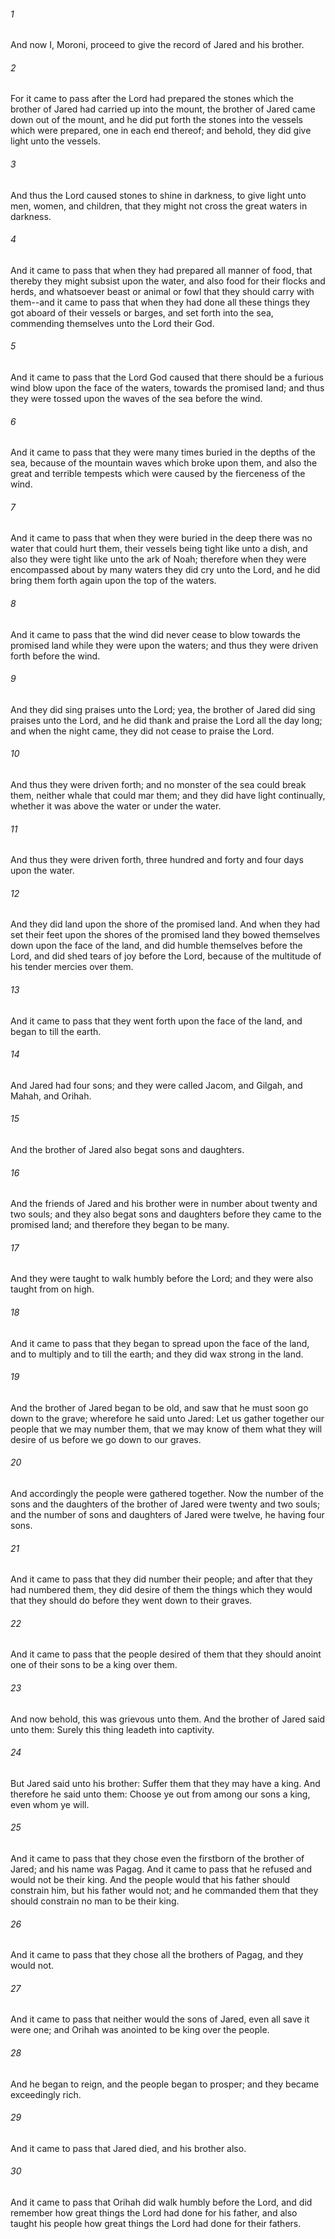 ###### 1
And now I, Moroni, proceed to give the record of Jared and his brother.

###### 2
For it came to pass after the Lord had prepared the stones which the brother of Jared had carried up into the mount, the brother of Jared came down out of the mount, and he did put forth the stones into the vessels which were prepared, one in each end thereof; and behold, they did give light unto the vessels.

###### 3
And thus the Lord caused stones to shine in darkness, to give light unto men, women, and children, that they might not cross the great waters in darkness.

###### 4
And it came to pass that when they had prepared all manner of food, that thereby they might subsist upon the water, and also food for their flocks and herds, and whatsoever beast or animal or fowl that they should carry with them--and it came to pass that when they had done all these things they got aboard of their vessels or barges, and set forth into the sea, commending themselves unto the Lord their God.

###### 5
And it came to pass that the Lord God caused that there should be a furious wind blow upon the face of the waters, towards the promised land; and thus they were tossed upon the waves of the sea before the wind.

###### 6
And it came to pass that they were many times buried in the depths of the sea, because of the mountain waves which broke upon them, and also the great and terrible tempests which were caused by the fierceness of the wind.

###### 7
And it came to pass that when they were buried in the deep there was no water that could hurt them, their vessels being tight like unto a dish, and also they were tight like unto the ark of Noah; therefore when they were encompassed about by many waters they did cry unto the Lord, and he did bring them forth again upon the top of the waters.

###### 8
And it came to pass that the wind did never cease to blow towards the promised land while they were upon the waters; and thus they were driven forth before the wind.

###### 9
And they did sing praises unto the Lord; yea, the brother of Jared did sing praises unto the Lord, and he did thank and praise the Lord all the day long; and when the night came, they did not cease to praise the Lord.

###### 10
And thus they were driven forth; and no monster of the sea could break them, neither whale that could mar them; and they did have light continually, whether it was above the water or under the water.

###### 11
And thus they were driven forth, three hundred and forty and four days upon the water.

###### 12
And they did land upon the shore of the promised land. And when they had set their feet upon the shores of the promised land they bowed themselves down upon the face of the land, and did humble themselves before the Lord, and did shed tears of joy before the Lord, because of the multitude of his tender mercies over them.

###### 13
And it came to pass that they went forth upon the face of the land, and began to till the earth.

###### 14
And Jared had four sons; and they were called Jacom, and Gilgah, and Mahah, and Orihah.

###### 15
And the brother of Jared also begat sons and daughters.

###### 16
And the friends of Jared and his brother were in number about twenty and two souls; and they also begat sons and daughters before they came to the promised land; and therefore they began to be many.

###### 17
And they were taught to walk humbly before the Lord; and they were also taught from on high.

###### 18
And it came to pass that they began to spread upon the face of the land, and to multiply and to till the earth; and they did wax strong in the land.

###### 19
And the brother of Jared began to be old, and saw that he must soon go down to the grave; wherefore he said unto Jared: Let us gather together our people that we may number them, that we may know of them what they will desire of us before we go down to our graves.

###### 20
And accordingly the people were gathered together. Now the number of the sons and the daughters of the brother of Jared were twenty and two souls; and the number of sons and daughters of Jared were twelve, he having four sons.

###### 21
And it came to pass that they did number their people; and after that they had numbered them, they did desire of them the things which they would that they should do before they went down to their graves.

###### 22
And it came to pass that the people desired of them that they should anoint one of their sons to be a king over them.

###### 23
And now behold, this was grievous unto them. And the brother of Jared said unto them: Surely this thing leadeth into captivity.

###### 24
But Jared said unto his brother: Suffer them that they may have a king. And therefore he said unto them: Choose ye out from among our sons a king, even whom ye will.

###### 25
And it came to pass that they chose even the firstborn of the brother of Jared; and his name was Pagag. And it came to pass that he refused and would not be their king. And the people would that his father should constrain him, but his father would not; and he commanded them that they should constrain no man to be their king.

###### 26
And it came to pass that they chose all the brothers of Pagag, and they would not.

###### 27
And it came to pass that neither would the sons of Jared, even all save it were one; and Orihah was anointed to be king over the people.

###### 28
And he began to reign, and the people began to prosper; and they became exceedingly rich.

###### 29
And it came to pass that Jared died, and his brother also.

###### 30
And it came to pass that Orihah did walk humbly before the Lord, and did remember how great things the Lord had done for his father, and also taught his people how great things the Lord had done for their fathers.

